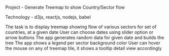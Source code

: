 Project - Generate Treemap to show Country/Sector flow

Technology - d3js, reactjs, nodejs, babel

The task is to display treemap showing flow of various sectors for set of countries, at a given date
User can choose dates using slider option or arrow buttons
The app generates random data for given date and builds the tree
The app shows a legend per sector background color
User can hover the mouse on any of treemap tile, it shows a tooltip detail view accordingly


